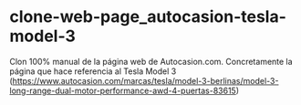# clone-web-page_autocasion-tesla-model-3
Clon 100% manual de la página web de Autocasion.com. Concretamente la página que hace referencia al Tesla Model 3 (https://www.autocasion.com/marcas/tesla/model-3-berlinas/model-3-long-range-dual-motor-performance-awd-4-puertas-83615)
